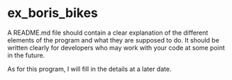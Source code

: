 # ex_boris_bikes

A README.md file should contain a clear explanation of the different elements of the program and what they are supposed to do. It should be written clearly for developers who may work with your code at some point in the future. 

As for this program, I will fill in the details at a later date. 
